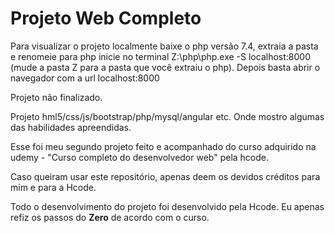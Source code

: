 # Projeto Web Completo

Para visualizar o projeto localmente baixe o php versão 7.4, extraia a pasta e renomeie para php inicie no terminal Z:\php\php.exe -S localhost:8000 (mude a pasta Z para a pasta que você extraiu o php). Depois basta abrir o navegador com a url localhost:8000


Projeto não finalizado.

<p>Projeto hml5/css/js/bootstrap/php/mysql/angular etc. Onde mostro algumas das habilidades apreendidas.

<p>Esse foi meu segundo projeto feito e acompanhado do curso adquirido na udemy -  "Curso completo do desenvolvedor web" pela hcode.

<p>Caso queiram usar este repositório, apenas deem os devidos créditos para mim e para a Hcode.


<p>Todo o desenvolvimento do projeto foi desenvolvido pela Hcode. Eu apenas refiz os passos do <b>Zero</b> de acordo com o curso.
